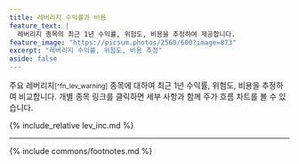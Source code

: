 ```yaml
---
title: 레버리지 수익률과 비용
feature_text: |
  레버리지 종목의 최근 1년 수익률, 위험도, 비용을 추정하여 제공합니다.
feature_image: "https://picsum.photos/2560/600?image=873"
excerpt: "레버리지 수익률, 위험도, 비용 추정"
aside: false
---
```


주요 레버리지<small>[^fn_lev_warning]</small> 종목에 대하여 최근 1년 수익률, 위험도, 비용을 추정하여 비교합니다. 개별 종목 링크를 클릭하면 세부 사항과 함께 주가 흐름 차트를 볼 수 있습니다.

{% include_relative lev_inc.md %}

---
{% include commons/footnotes.md %}
